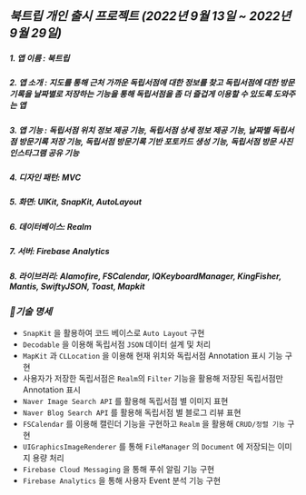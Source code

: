 ## *북트립 개인 출시 프로젝트 (2022년 9월 13일 ~ 2022년 9월 29일)*

##### 1. 앱 이름 : 북트립 
##### 2. 앱 소개 : 지도를 통해 근처 가까운 독립서점에 대한 정보를 찾고 독립서점에 대한 방문기록을 날짜별로 저장하는 기능을 통해 독립서점을 좀 더 즐겁게 이용할 수 있도록 도와주는 앱
##### 3. 앱 기능 : 독립서점 위치 정보 제공 기능, 독립서점 상세 정보 제공 기능, 날짜별 독립서점 방문기록 저장 기능, 독립서점 방문기록 기반 포토카드 생성 기능, 독립서점 방문 사진 인스타그램 공유 기능
##### 4. 디자인 패턴: MVC
##### 5. 화면: UIKit, SnapKit, AutoLayout
##### 6. 데이터베이스: Realm
##### 7. 서버: Firebase Analytics
##### 8. 라이브러리: Alamofire, FSCalendar, IQKeyboardManager, KingFisher, Mantis, SwiftyJSON, Toast, Mapkit

### *🎯기술 명세* 
*  `SnapKit` 을 활용하여 코드 베이스로  `Auto Layout` 구현
*  `Decodable` 을 이용해 독립서점  `JSON` 데이터 설계 및 처리
*  `MapKit` 과  `CLLocation` 을 이용해 현재 위치와 독립서점 Annotation 표시 기능 구현
* 사용자가 저장한 독립서점은  `Realm`의  `Filter` 기능을 활용해 저장된 독립서점만 Annotation 표시
*  `Naver Image Search API` 를 활용해 독립서점 별 이미지 표현
*  `Naver Blog Search API` 를 활용해 독립서점 별 블로그 리뷰 표현
*  `FSCalendar` 를 이용해 캘린더 기능을 구현하고  `Realm` 을 활용해  `CRUD/정렬 기능` 구현
*  `UIGraphicsImageRenderer` 를 통해  `FileManager` 의  `Document` 에 저장되는 이미지 용량 처리
*  `Firebase Cloud Messaging` 을 통해 푸쉬 알림 기능 구현
*  `Firebase Analytics` 을 통해 사용자 Event 분석 기능 구현
